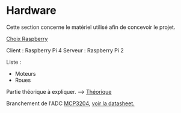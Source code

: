 # Hardware
Cette section concerne le matériel utilisé afin de concevoir le projet. 

[Choix Raspberry](Hardware/Choix%20Raspberry.md)

Client : Raspberry Pi 4 
Serveur : Raspberry Pi 2 

Liste : 
- Moteurs 
- Roues 

Partie théorique à expliquer. --> [Théorique](Hardware/Théorique.md) 

Branchement de l'ADC [MCP3204](MCP3204.md), [voir la datasheet.](https://ww1.microchip.com/downloads/aemDocuments/documents/APID/ProductDocuments/DataSheets/21298e.pdf) 


